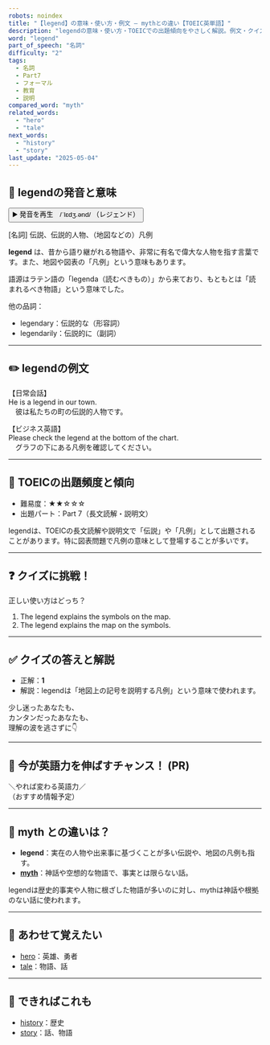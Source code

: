 ```yaml
---
robots: noindex
title: "【legend】の意味・使い方・例文 ― mythとの違い【TOEIC英単語】"
description: "legendの意味・使い方・TOEICでの出題傾向をやさしく解説。例文・クイズ付きでmythとの違いもわかりやすく学べます。"
word: "legend"
part_of_speech: "名詞"
difficulty: "2"
tags:
  - 名詞
  - Part7
  - フォーマル
  - 教育
  - 説明
compared_word: "myth"
related_words:
  - "hero"
  - "tale"
next_words:
  - "history"
  - "story"
last_update: "2025-05-04"
---
```


## 🔰 legendの発音と意味

<button class="play-audio" onclick="playTTS('legend')">
  <span class="play-audio-main">
    ▶️ 発音を再生　/ˈlɛdʒ.ənd/
  </span>
  <span class="play-audio-sub">
    （レジェンド）
  </span>
</button>

[名詞] 伝説、伝説的人物、（地図などの）凡例

**legend** は、昔から語り継がれる物語や、非常に有名で偉大な人物を指す言葉です。また、地図や図表の「凡例」という意味もあります。

語源はラテン語の「legenda（読むべきもの）」から来ており、もともとは「読まれるべき物語」という意味でした。

他の品詞：  
- legendary：伝説的な（形容詞）
- legendarily：伝説的に（副詞）

---

## ✏️ legendの例文

【日常会話】  
He is a legend in our town.  
　彼は私たちの町の伝説的人物です。

【ビジネス英語】  
Please check the legend at the bottom of the chart.  
　グラフの下にある凡例を確認してください。

---

## 🎯 TOEICの出題頻度と傾向

- 難易度：★★☆☆☆
- 出題パート：Part 7（長文読解・説明文）

legendは、TOEICの長文読解や説明文で「伝説」や「凡例」として出題されることがあります。特に図表問題で凡例の意味として登場することが多いです。

---

## ❓ クイズに挑戦！

正しい使い方はどっち？

1. The legend explains the symbols on the map.  
2. The legend explains the map on the symbols.

---

## ✅ クイズの答えと解説

- 正解：**1**
- 解説：legendは「地図上の記号を説明する凡例」という意味で使われます。

少し迷ったあなたも、  
カンタンだったあなたも、  
理解の波を逃さずに👇️

---

## 🚀 今が英語力を伸ばすチャンス！ (PR)

<div class="info-center">
＼やれば変わる英語力／<br>  
（おすすめ情報予定）
</div>

---

## 🤔  myth との違いは？

- **legend**：実在の人物や出来事に基づくことが多い伝説や、地図の凡例も指す。
- **[myth](/myth)**：神話や空想的な物語で、事実とは限らない話。

legendは歴史的事実や人物に根ざした物語が多いのに対し、mythは神話や根拠のない話に使われます。

---

## 🧩 あわせて覚えたい

- [hero](/hero)：英雄、勇者
- [tale](/tale)：物語、話

---

## 📖 できればこれも

- [history](/history)：歴史
- [story](/story)：話、物語

<!-- cvid: aid14_bid28 -->
